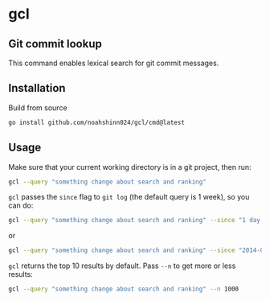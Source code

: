 # gcl

## Git commit lookup

This command enables lexical search for git commit messages.

## Installation

Build from source

```bash
go install github.com/noahshinn024/gcl/cmd@latest
```

## Usage

Make sure that your current working directory is in a git project, then run:

```bash
gcl --query "something change about search and ranking"
```

`gcl` passes the `since` flag to `git log` (the default query is 1 week), so you can do:

```bash
gcl --query "something change about search and ranking" --since "1 day ago"
```

or

```bash
gcl --query "something change about search and ranking" --since "2014-02-12T16:36:00-07:00"
```

`gcl` returns the top 10 results by default. Pass `--n` to get more or less results:

```bash
gcl --query "something change about search and ranking" --n 1000
```
